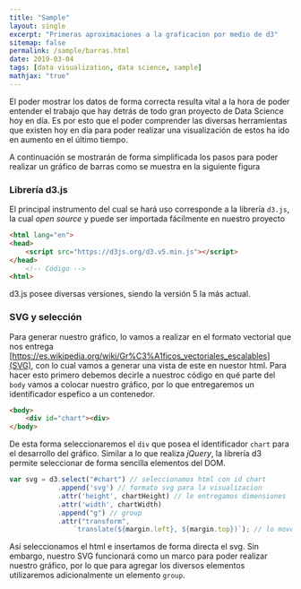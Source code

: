 ```yaml
---
title: "Sample"
layout: single
excerpt: "Primeras aproximaciones a la graficacion por medio de d3"
sitemap: false
permalink: /sample/barras.html
date: 2019-03-04
tags: [data visualization, data science, sample]
mathjax: "true"
---
```


El poder mostrar los datos de forma correcta resulta vital a la hora de poder entender el trabajo que
hay detrás de todo gran proyecto de Data Science hoy en día. Es por esto que el poder comprender las
diversas herramientas que existen hoy en día para poder realizar una visualización de estos ha ido
en aumento en el último tiempo.

A continuación se mostrarán de forma simplificada los pasos para poder realizar un gráfico de barras
como se muestra en la siguiente figura

<html lang="en">
<head>
    <meta charset="UTF-8">
    <meta name="viewport" content="width=device-width, initial-scale=1.0">
    <meta http-equiv="X-UA-Compatible" content="ie=edge">
	<title>Barras v5</title>
	<script src="https://d3js.org/d3.v5.min.js"></script>
	<link rel="stylesheet" type="text/css" href="../assets/css/barras.css">
</head>
<body>
	<div id="chart"></div>
	<script type="text/javascript">
		var margin = {top: 20, right: 60, bottom: 30, left: 60}, // dimensiones
			chartWidth = 700,
			chartHeight = 380,
			width = chartWidth - margin.left - margin.right,
			height = chartHeight - margin.top - margin.bottom;
		//
		var svg = d3.select("#chart") // seleccionamos html con id chart
					.append('svg') // svg para la visualizacion
					.attr('height', chartHeight)
					.attr('width', chartWidth)
					.append("g") // group
					.attr("transform", "translate(" + margin.left + "," + margin.top + ")");
		//
		var xScale = d3.scaleBand() // generamos escalas de las barras en v5
					.rangeRound([0, width])
					.padding(0.2); // separacion
		//
		var yScale = d3.scaleLinear() // escala linear en v5 para el eje y
					.rangeRound([height, 0]);
		//
		d3.csv("https://gist.githubusercontent.com/beayancan/6dfb28398c4d70d59995f34e06b3904b/raw/d2b43603be81992d36b3340a4e088f8af8a5736b/carreras.csv").then(data => { // tomamos los datos del csv de forma asincrona
		//
		xScale.domain(data.map(d => d.Run)); // les entregamos el dominio a las escalas según los datos
		yScale.domain([0, d3.max(data, d => +d.Speed)]).nice();
		//
		svg.selectAll("rect") // añadimos los datos generamos
			.data(data)
			.enter().append("rect") // utilizaremos rectangulos
			.attr("class", "bar") // para el estilo
			.attr("x", d => xScale(d.Run)) // entregamos los valores
			.attr("y", d => yScale(+d.Speed))
			.attr("width", xScale.bandwidth()) // posicion
			.attr("height", d => height - yScale(+d.Speed));
		//
		svg.append("g") // añadimos los ejes
			.attr("transform", "translate(0," + height + ")") // en la parte inferior
			.call(d3.axisBottom(xScale));
		//
		svg.append("text") // label para el eje
			.attr("transform", "translate (" + width/2 +"," + (height + 30) + ")")
			.style("font-size", "14px")
			.text("Carrera");
		//
		svg.append("g") // añadimos el eje y
			.call(d3.axisLeft(yScale))
			.append("text") // con su label
			.attr("fill", "#000")
			.attr("transform", "rotate(-90)") // lo rotamos
			.attr("x", -height/3)
			.attr("y", -margin.left/2)
			.style("font-size", "14px")
			.text("Velocidad");
		});
	</script>
</body>
</html>

### Librería d3.js

El principal instrumento del cual se hará uso corresponde a la librería `d3.js`, la cual
*open source* y puede ser importada fácilmente en nuestro proyecto

```html
<html lang="en">
<head>
	<script src="https://d3js.org/d3.v5.min.js"></script>
</head>
	<!-- Código -->
<html>
```

d3.js posee diversas versiones, siendo la versión 5 la más actual.

### SVG y selección

Para generar nuestro gráfico, lo vamos a realizar en el formato vectorial que nos
entrega [https://es.wikipedia.org/wiki/Gr%C3%A1ficos_vectoriales_escalables](SVG), con lo
cual vamos a generar una vista de este en nuestor html. Para hacer esto primero debemos
decirle a nuestroc código en qué parte del `body` vamos a colocar nuestro gráfico, por lo
que entregaremos un identificador espefico a un contenedor.

```html
<body>
	<div id="chart"><div>
</body>
```

De esta forma seleccionaremos el `div` que posea el identificador `chart` para el desarrollo
del gráfico. Similar a lo que realiza *jQuery*, la librería d3 permite seleccionar de forma sencilla
elementos del DOM.

```javascript
var svg = d3.select("#chart") // seleccionamos html con id chart
			.append('svg') // formato svg para la visualizacion
			.attr('height', chartHeight) // le entregamos dimensiones
			.attr('width', chartWidth)
			.append("g") // group
			.attr("transform",
				`translate(${margin.left}, ${margin.top})`); // lo movemos
```

Así seleccionamos el html e insertamos de forma directa el svg. Sin embargo, nuestro
SVG funcionará como un marco para poder realizar nuestro gráfico, por lo que para
agregar los diversos elementos utilizaremos adicionalmente un elemento `group`.